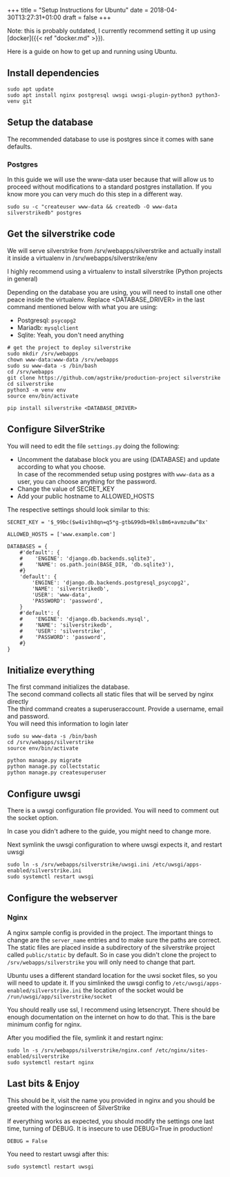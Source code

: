 +++
title = "Setup Instructions for Ubuntu"
date =  2018-04-30T13:27:31+01:00
draft = false
+++

Note: this is probably outdated, I currently recommend setting it up using [docker]({{< ref "docker.md" >}}).


Here is a guide on how to get up and running using Ubuntu.


## Install dependencies
```
sudo apt update
sudo apt install nginx postgresql uwsgi uwsgi-plugin-python3 python3-venv git
```

## Setup the database


The recommended database to use is postgres since it comes with sane defaults.

### Postgres
In this guide we will use the www-data user because that will allow us to proceed without modifications to
a standard postgres installation. If you know more you can very much do this step in a different way.
```
sudo su -c "createuser www-data && createdb -O www-data silverstrikedb" postgres
```



## Get the silverstrike code

We will serve silverstrike from /srv/webapps/silverstrike and actually install it inside a
virtualenv in /srv/webapps/silverstrike/env

I highly recommend using a virtualenv to install silverstrike (Python projects in general)

Depending on the database you are using, you will need to install one other peace inside the virtualenv.
Replace <DATABASE_DRIVER> in the last command mentioned below with what you are using:

* Postgresql: `psycopg2`
* Mariadb: `mysqlclient`
* Sqlite: Yeah, you don't need anything


```
# get the project to deploy silverstrike
sudo mkdir /srv/webapps
chown www-data:www-data /srv/webapps
sudo su www-data -s /bin/bash
cd /srv/webapps
git clone https://github.com/agstrike/production-project silverstrike
cd silverstrike
python3 -m venv env
source env/bin/activate

pip install silverstrike <DATABASE_DRIVER>
```

## Configure SilverStrike

You will need to edit the file `settings.py` doing the following:

* Uncomment the database block you are using (DATABASE) and update according to what you choose.  
In case of the recommended setup using postgres with `www-data` as a user, you can choose anything for the password.
* Change the value of SECRET_KEY
* Add your public hostname to ALLOWED_HOSTS

The respective settings should look similar to this:

```
SECRET_KEY = '$_99bc($w4iv1h8qn=q5*g-gtb&99db+0kls8m6+avmzu8w^8x'

ALLOWED_HOSTS = ['www.example.com']

DATABASES = {
    #'default': {
    #    'ENGINE': 'django.db.backends.sqlite3',
    #    'NAME': os.path.join(BASE_DIR, 'db.sqlite3'),
    #}
    'default': {
        'ENGINE': 'django.db.backends.postgresql_psycopg2',
        'NAME': 'silverstrikedb',
        'USER': 'www-data',
        'PASSWORD': 'password',
    }
    #'default': {
    #    'ENGINE': 'django.db.backends.mysql',
    #    'NAME': 'silverstrikedb',
    #    'USER': 'silverstrike',
    #    'PASSWORD': 'password',
    #}
}
```
## Initialize everything

The first command initializes the database.  
The second command collects all static files that will be served by nginx directly  
The third command creates a superuseraccount. Provide a username, email and password.  
You will need this information to login later
```
sudo su www-data -s /bin/bash
cd /srv/webapps/silverstrike
source env/bin/activate

python manage.py migrate
python manage.py collectstatic
python manage.py createsuperuser
```

## Configure uwsgi
There is a uwsgi configuration file provided. You will need to comment out the socket option.

In case you didn't adhere to the guide, you might need to change more.

Next symlink the uwsgi configuration to where uwsgi expects it, and restart uwsgi
```
sudo ln -s /srv/webapps/silverstrike/uwsgi.ini /etc/uwsgi/apps-enabled/silverstrike.ini
sudo systemctl restart uwsgi
```

## Configure the webserver

### Nginx

A nginx sample config is provided in the project.
The important things to change are the `server_name` entries and to make sure the paths are correct.
The static files are placed inside a subdirectory of the silverstrike project called `public/static` by default.
So in case you didn't clone the project to `/srv/webapps/silverstrike` you will only need to change that part.

Ubuntu uses a different standard location for the uwsi socket files, so you will need to update it.
If you simlinked the uwsgi config to `/etc/uwsgi/apps-enabled/silverstrike.ini` the location of the socket would be
`/run/uwsgi/app/silverstrike/socket`

You should really use ssl, I recommend using letsencrypt. There should be enough documentation on the internet on how to do that.
This is the bare minimum config for nginx.

After you modified the file, symlink it and restart nginx:
```
sudo ln -s /srv/webapps/silverstrike/nginx.conf /etc/nginx/sites-enabled/silverstrike
sudo systemctl restart nginx
```


## Last bits & Enjoy

This should be it, visit the name you provided in nginx and you should be greeted with the loginscreen of SilverStrike

If everything works as expected, you should modify the settings one last time, turning of DEBUG. It is insecure to use DEBUG=True in production!

```
DEBUG = False
```

You need to restart uwsgi after this:
```
sudo systemctl restart uwsgi
```
